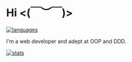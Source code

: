 # Hi <(￣︶￣)>

[![languages](https://github-readme-stats.vercel.app/api/top-langs/?username=vhood&layout=compact&theme=codeSTACKr&hide_border=true&langs_count=4)](/vhood)

I'm a web developer and adept at OOP and DDD.

[![stats](https://github-readme-stats.vercel.app/api?username=vhood&show_icons=true&include_all_commits=true&count_private=true&theme=codeSTACKr&hide_border=true)](/vhood)
